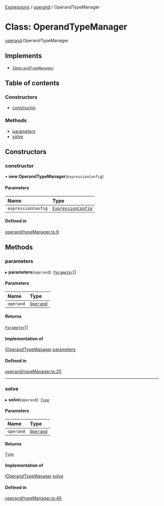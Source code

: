 [Expressions](../README.md) / [operand](../modules/operand.md) / OperandTypeManager

# Class: OperandTypeManager

[operand](../modules/operand.md).OperandTypeManager

## Implements

- [`IOperandTypeManager`](../interfaces/model.IOperandTypeManager.md)

## Table of contents

### Constructors

- [constructor](operand.OperandTypeManager.md#constructor)

### Methods

- [parameters](operand.OperandTypeManager.md#parameters)
- [solve](operand.OperandTypeManager.md#solve)

## Constructors

### constructor

• **new OperandTypeManager**(`expressionConfig`)

#### Parameters

| Name | Type |
| :------ | :------ |
| `expressionConfig` | [`ExpressionConfig`](parser.ExpressionConfig.md) |

#### Defined in

[operand/typeManager.ts:9](https://github.com/FlavioLionelRita/3xpr/blob/a373ee9/src/lib/operand/typeManager.ts#L9)

## Methods

### parameters

▸ **parameters**(`operand`): [`Parameter`](../interfaces/model.Parameter.md)[]

#### Parameters

| Name | Type |
| :------ | :------ |
| `operand` | [`Operand`](model.Operand.md) |

#### Returns

[`Parameter`](../interfaces/model.Parameter.md)[]

#### Implementation of

[IOperandTypeManager](../interfaces/model.IOperandTypeManager.md).[parameters](../interfaces/model.IOperandTypeManager.md#parameters)

#### Defined in

[operand/typeManager.ts:25](https://github.com/FlavioLionelRita/3xpr/blob/a373ee9/src/lib/operand/typeManager.ts#L25)

___

### solve

▸ **solve**(`operand`): [`Type`](../modules/model.md#type)

#### Parameters

| Name | Type |
| :------ | :------ |
| `operand` | [`Operand`](model.Operand.md) |

#### Returns

[`Type`](../modules/model.md#type)

#### Implementation of

[IOperandTypeManager](../interfaces/model.IOperandTypeManager.md).[solve](../interfaces/model.IOperandTypeManager.md#solve)

#### Defined in

[operand/typeManager.ts:40](https://github.com/FlavioLionelRita/3xpr/blob/a373ee9/src/lib/operand/typeManager.ts#L40)
